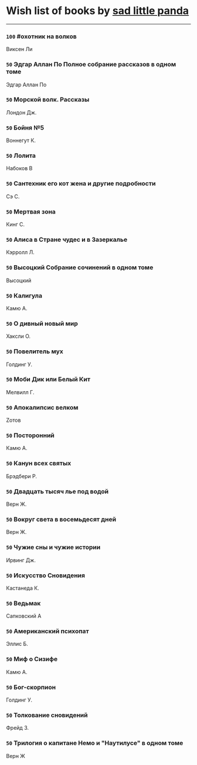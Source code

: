 # Wish list of books by [sad little panda](https://www.facebook.com/app_scoped_user_id/1882525281990290/)
---

### `100` #охотник на волков
Виксен Ли

### `50` Эдгар Аллан По Полное собрание рассказов в одном томе
Эдгар Аллан По

### `50` Морской волк. Рассказы
Лондон Дж.

### `50` Бойня №5
Воннегут К.

### `50` Лолита
Набоков В

### `50` Сантехник его кот жена и другие подробности
Сэ С.

### `50` Мертвая зона
Кинг С.

### `50` Алиса в Стране чудес и в Зазеркалье
Кэрролл Л.

### `50` Высоцкий Собрание сочинений в одном томе
Высоцкий

### `50` Калигула
Камю А.

### `50` О дивный новый мир
Хаксли О.

### `50` Повелитель мух
Голдинг У.

### `50` Моби Дик или Белый Кит
Мелвилл Г.

### `50` Апокалипсис велком
Zотов

### `50` Посторонний
Камю А.

### `50` Канун всех святых
Брэдбери Р.

### `50` Двадцать тысяч лье под водой
Верн Ж.

### `50` Вокруг света в восемьдесят дней
Верн Ж.

### `50` Чужие сны и чужие истории
Ирвинг Дж.

### `50` Искусство Сновидения
Кастанеда К.

### `50` Ведьмак
Сапковский А

### `50` Американский психопат
Эллис Б.

### `50` Миф о Сизифе
Камю А.

### `50` Бог-скорпион
Голдинг У.

### `50` Толкование сновидений
Фрейд З.

### `50` Трилогия о капитане Немо и "Наутилусе" в одном томе
Верн Ж

